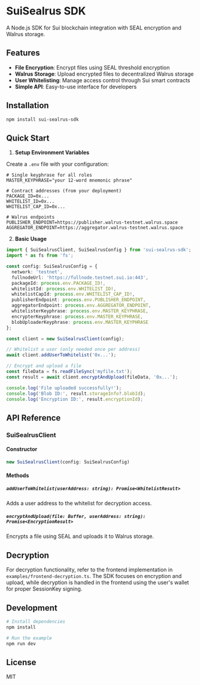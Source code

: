 # SuiSealrus SDK

A Node.js SDK for Sui blockchain integration with SEAL encryption and Walrus storage.

## Features

- **File Encryption**: Encrypt files using SEAL threshold encryption
- **Walrus Storage**: Upload encrypted files to decentralized Walrus storage
- **User Whitelisting**: Manage access control through Sui smart contracts
- **Simple API**: Easy-to-use interface for developers

## Installation

```bash
npm install sui-sealrus-sdk
```

## Quick Start

1. **Setup Environment Variables**

Create a `.env` file with your configuration:

```env
# Single keyphrase for all roles
MASTER_KEYPHRASE="your 12-word mnemonic phrase"

# Contract addresses (from your deployment)
PACKAGE_ID=0x...
WHITELIST_ID=0x...
WHITELIST_CAP_ID=0x...

# Walrus endpoints
PUBLISHER_ENDPOINT=https://publisher.walrus-testnet.walrus.space
AGGREGATOR_ENDPOINT=https://aggregator.walrus-testnet.walrus.space
```

2. **Basic Usage**

```typescript
import { SuiSealrusClient, SuiSealrusConfig } from 'sui-sealrus-sdk';
import * as fs from 'fs';

const config: SuiSealrusConfig = {
  network: 'testnet',
  fullnodeUrl: 'https://fullnode.testnet.sui.io:443',
  packageId: process.env.PACKAGE_ID!,
  whitelistId: process.env.WHITELIST_ID!,
  whitelistCapId: process.env.WHITELIST_CAP_ID!,
  publisherEndpoint: process.env.PUBLISHER_ENDPOINT,
  aggregatorEndpoint: process.env.AGGREGATOR_ENDPOINT,
  whitelisterKeyphrase: process.env.MASTER_KEYPHRASE,
  encrypterKeyphrase: process.env.MASTER_KEYPHRASE,
  blobUploaderKeyphrase: process.env.MASTER_KEYPHRASE
};

const client = new SuiSealrusClient(config);

// Whitelist a user (only needed once per address)
await client.addUserToWhitelist('0x...');

// Encrypt and upload a file
const fileData = fs.readFileSync('myfile.txt');
const result = await client.encryptAndUpload(fileData, '0x...');

console.log('File uploaded successfully!');
console.log('Blob ID:', result.storageInfo?.blobId);
console.log('Encryption ID:', result.encryptionId);
```

## API Reference

### SuiSealrusClient

#### Constructor
```typescript
new SuiSealrusClient(config: SuiSealrusConfig)
```

#### Methods

##### `addUserToWhitelist(userAddress: string): Promise<WhitelistResult>`
Adds a user address to the whitelist for decryption access.

##### `encryptAndUpload(file: Buffer, userAddress: string): Promise<EncryptionResult>`
Encrypts a file using SEAL and uploads it to Walrus storage.

## Decryption

For decryption functionality, refer to the frontend implementation in `examples/frontend-decryption.ts`. The SDK focuses on encryption and upload, while decryption is handled in the frontend using the user's wallet for proper SessionKey signing.

## Development

```bash
# Install dependencies
npm install

# Run the example
npm run dev
```

## License

MIT